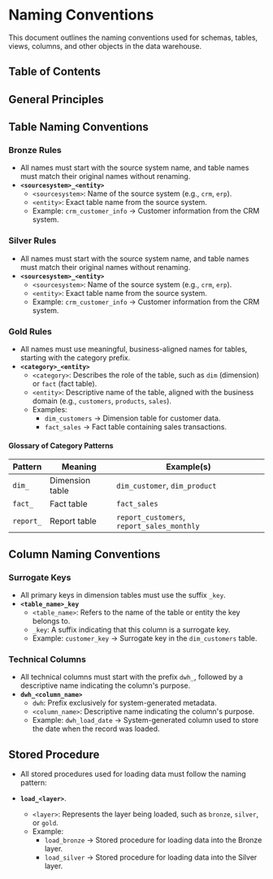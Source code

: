 # **Naming Conventions**

This document outlines the naming conventions used for schemas, tables, views, columns, and other objects in the data warehouse.

## **Table of Contents**
## **General Principles**
## **Table Naming Conventions**

### **Bronze Rules**
- All names must start with the source system name, and table names must match their original names without renaming.
- **`<sourcesystem>_<entity>`**  
  - `<sourcesystem>`: Name of the source system (e.g., `crm`, `erp`).  
  - `<entity>`: Exact table name from the source system.  
  - Example: `crm_customer_info` → Customer information from the CRM system.

### **Silver Rules**
- All names must start with the source system name, and table names must match their original names without renaming.
- **`<sourcesystem>_<entity>`**  
  - `<sourcesystem>`: Name of the source system (e.g., `crm`, `erp`).  
  - `<entity>`: Exact table name from the source system.  
  - Example: `crm_customer_info` → Customer information from the CRM system.

### **Gold Rules**
- All names must use meaningful, business-aligned names for tables, starting with the category prefix.
- **`<category>_<entity>`**  
  - `<category>`: Describes the role of the table, such as `dim` (dimension) or `fact` (fact table).  
  - `<entity>`: Descriptive name of the table, aligned with the business domain (e.g., `customers`, `products`, `sales`).  
  - Examples:
    - `dim_customers` → Dimension table for customer data.  
    - `fact_sales` → Fact table containing sales transactions.  

#### **Glossary of Category Patterns**

| Pattern     | Meaning                           | Example(s)                              |
|-------------|-----------------------------------|-----------------------------------------|
| `dim_`      | Dimension table                  | `dim_customer`, `dim_product`           |
| `fact_`     | Fact table                       | `fact_sales`                            |
| `report_`   | Report table                     | `report_customers`, `report_sales_monthly`   |

## **Column Naming Conventions**

### **Surrogate Keys**  
- All primary keys in dimension tables must use the suffix `_key`.
- **`<table_name>_key`**  
  - `<table_name>`: Refers to the name of the table or entity the key belongs to.  
  - `_key`: A suffix indicating that this column is a surrogate key.  
  - Example: `customer_key` → Surrogate key in the `dim_customers` table.
  
### **Technical Columns**
- All technical columns must start with the prefix `dwh_`, followed by a descriptive name indicating the column's purpose.
- **`dwh_<column_name>`**  
  - `dwh`: Prefix exclusively for system-generated metadata.  
  - `<column_name>`: Descriptive name indicating the column's purpose.  
  - Example: `dwh_load_date` → System-generated column used to store the date when the record was loaded.
 
## **Stored Procedure**

- All stored procedures used for loading data must follow the naming pattern:
- **`load_<layer>`**.
  
  - `<layer>`: Represents the layer being loaded, such as `bronze`, `silver`, or `gold`.
  - Example: 
    - `load_bronze` → Stored procedure for loading data into the Bronze layer.
    - `load_silver` → Stored procedure for loading data into the Silver layer.
